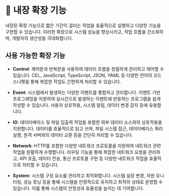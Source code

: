 # 🔧 내장 확장 기능

내장된 확장 기능으로 짧은 기간이 걸리는 작업을 효율적으로 실행하고 다양한 기능을 구현할 수 있습니다. 이러한 확장으로 시스템 성능을 향상시키고, 작업 흐름을 간소화하며, 개발자의 생산성을 극대화합니다.

## 사용 가능한 확장 기능

- **Control**: 제어문과 반복문을 사용하여 데이터 흐름을 정밀하게 관리하고 제어할 수 있습니다. CEL, JavaScript, TypeScript, JSON, YAML 등 다양한 언어의 코드 스니펫을 통해 복잡한 작업도 간편하게 처리할 수 있습니다.

- **Event**: 시스템에서 발생하는 다양한 이벤트를 통합하고 관리합니다. 이벤트 기반 프로그래밍을 지원하여 실시간으로 발생하는 이벤트에 반응하는 프로그램을 쉽게 작성할 수 있습니다. 사용자 상호작용, 시스템 알림, 데이터 변경 감지 등에 유용합니다.

- **IO**: 데이터베이스 및 파일 입출력 작업을 포함한 외부 데이터 소스와의 상호작용을 지원합니다. 데이터를 효율적으로 읽고 쓰며, 파일 시스템 접근, 데이터베이스 쿼리 실행, 원격 서버와의 데이터 교환 등을 간단히 처리할 수 있습니다.

- **Network**: HTTP를 포함한 다양한 네트워크 프로토콜을 지원하여 네트워크 관련 작업을 원활하게 수행합니다. 라우팅 기능을 통해 복잡한 네트워크 요청을 관리하고, API 호출, 데이터 전송, 통신 프로토콜 구현 등 다양한 네트워크 작업을 효율적으로 처리할 수 있습니다.

- **System**: 시스템 구성 요소를 관리하고 최적화합니다. 시스템 설정 변경, 자원 모니터링, 성능 튜닝 등을 통해 시스템을 안정적으로 유지하고 최적의 상태로 운영할 수 있습니다. 이를 통해 시스템의 안정성과 효율성을 높이는 데 기여합니다.
